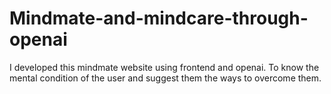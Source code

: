 # Mindmate-and-mindcare-through-openai
I developed this mindmate website using frontend and openai. To know the mental condition of the user and suggest them the ways to overcome them. 
